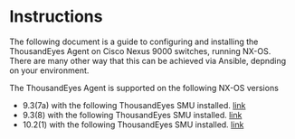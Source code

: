 # Instructions
The following document is a guide to configuring and installing the ThousandEyes Agent on Cisco Nexus 9000 switches, running NX-OS. There are many other way that this can be achieved via Ansible, depnding on your environment. 

The ThousandEyes Agent is supported on the following NX-OS versions 

* 9.3(7a) with the following ThousandEyes SMU installed. [link](https://software.cisco.com/download/home/286314783/type/286278856/release/9.3(7a)?i=!pp)
* 9.3(8) with the following ThousandEyes SMU installed. [link](https://software.cisco.com/download/home/286314783/type/286278856/release/9.3(8)?i=!pp)
* 10.2(1) with the following ThousandEyes SMU installed. [link](https://software.cisco.com/download/home/286314783/type/286278856/release/10.2(1)?i=!pp)
